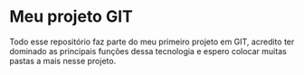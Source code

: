 # Meu projeto GIT

Todo esse repositório faz parte do meu primeiro projeto em GIT, acredito ter dominado as principais funções dessa tecnologia e espero colocar muitas pastas a mais nesse projeto.
